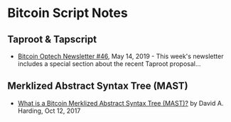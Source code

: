 # Bitcoin Script Notes


## Taproot & Tapscript

- [Bitcoin Optech Newsletter #46](https://bitcoinops.org/en/newsletters/2019/05/14/#overview-of-the-taproot--tapscript-proposed-bips), May 14, 2019 - This week's newsletter includes a special section about the recent Taproot proposal...


## Merklized Abstract Syntax Tree (MAST)

- [What is a Bitcoin Merklized Abstract Syntax Tree (MAST)?](https://bitcointechtalk.com/what-is-a-bitcoin-merklized-abstract-syntax-tree-mast-33fdf2da5e2f) by David A. Harding, Oct 12, 2017
